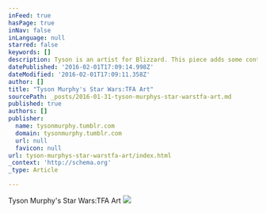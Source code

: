```yaml
---
inFeed: true
hasPage: true
inNav: false
inLanguage: null
starred: false
keywords: []
description: Tyson is an artist for Blizzard. This piece adds some context to Chewie (and Kylo Ren) that I previously had not considered.
datePublished: '2016-02-01T17:09:14.998Z'
dateModified: '2016-02-01T17:09:11.358Z'
author: []
title: "Tyson Murphy's Star Wars:TFA Art"
sourcePath: _posts/2016-01-31-tyson-murphys-star-warstfa-art.md
published: true
authors: []
publisher:
  name: tysonmurphy.tumblr.com
  domain: tysonmurphy.tumblr.com
  url: null
  favicon: null
url: tyson-murphys-star-warstfa-art/index.html
_context: 'http://schema.org'
_type: Article

---
```

Tyson Murphy's Star Wars:TFA Art
![](https://s3-us-west-2.amazonaws.com/the-grid-img/p/f3b17de92cad4994539dedef6eadac69d9125e98.jpg)